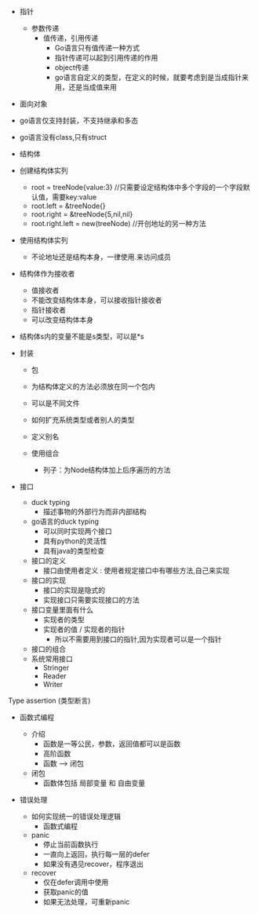 - 指针
    - 参数传递
        - 值传递，引用传递
            - Go语言只有值传递一种方式
            - 指针传递可以起到引用传递的作用
            - object传递
             - go语言自定义的类型，在定义的时候，就要考虑到是当成指针来用，还是当成值来用
             

- 面向对象
 - go语言仅支持封装，不支持继承和多态
 - go语言没有class,只有struct

- 结构体
 - 创建结构体实列
    - root = treeNode{value:3} //只需要设定结构体中多个字段的一个字段默认值，需要key:value
	- root.left = &treeNode{} 
	- root.right = &treeNode{5,nil,nil}
	- root.right.left = new(treeNode) //开创地址的另一种方法
- 使用结构体实列
    - 不论地址还是结构本身，一律使用.来访问成员
- 结构体作为接收者
    - 值接收者
     - 不能改变结构体本身，可以接收指针接收者
    - 指针接收者
     - 可以改变结构体本身
- 结构体s内的变量不能是s类型，可以是*s

- 封装
    - 包
     - 为结构体定义的方法必须放在同一个包内
     - 可以是不同文件 

    - 如何扩充系统类型或者别人的类型
     - 定义别名
     - 使用组合
        - 列子：为Node结构体加上后序遍历的方法

- 接口
    - duck typing
        - 描述事物的外部行为而非内部结构
    - go语言的duck typing
        - 可以同时实现两个接口
        - 具有python的灵活性
        - 具有java的类型检查
    - 接口的定义
        - 接口由使用者定义 : 使用者规定接口中有哪些方法,自己来实现
    - 接口的实现
        - 接口的实现是隐式的
        - 实现接口只需要实现接口的方法
    - 接口变量里面有什么
        - 实现者的类型
        - 实现者的值 / 实现者的指针
            - 所以不需要用到接口的指针,因为实现者可以是一个指针
    - 接口的组合
    - 系统常用接口
        - Stringer
        - Reader
        - Writer


Type assertion (类型断言)

- 函数式编程
    - 介绍
        - 函数是一等公民，参数，返回值都可以是函数
        - 高阶函数
        - 函数 --> 闭包
    - 闭包
        - 函数体包括 局部变量 和 自由变量

- 错误处理
    - 如何实现统一的错误处理逻辑
        - 函数式编程
    - panic
        - 停止当前函数执行
        - 一直向上返回，执行每一层的defer
        - 如果没有遇见recover，程序退出
    - recover
        - 仅在defer调用中使用
        - 获取panic的值
        - 如果无法处理，可重新panic